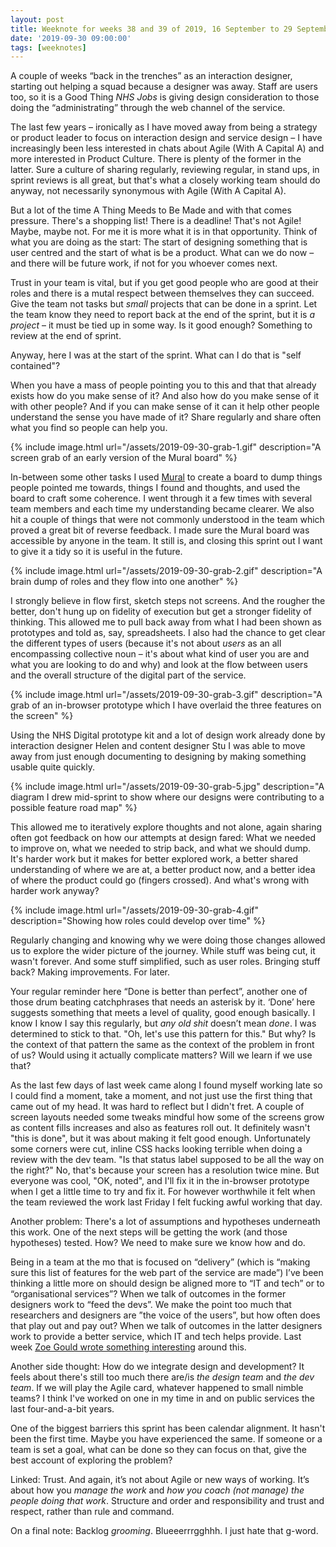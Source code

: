 ```yaml
---
layout: post
title: Weeknote for weeks 38 and 39 of 2019, 16 September to 29 September
date: '2019-09-30 09:00:00'
tags: [weeknotes]
---
```

A couple of weeks “back in the trenches” as an interaction designer, starting out helping a squad because a designer was away. Staff are users too, so it is a Good Thing *NHS Jobs* is giving design consideration to those doing the “administrating” through the web channel of the service.

The last few years – ironically as I have moved away from being a strategy or product leader to focus on interaction design and service design – I have increasingly been less interested in chats about Agile (With A Capital A) and more interested in Product Culture. There is plenty of the former in the latter. Sure a culture of sharing regularly, reviewing regular, in stand ups, in sprint reviews is all great, but that's what a closely working team should do anyway, not necessarily synonymous with Agile (With A Capital A).

But a lot of the time A Thing Meeds to Be Made and with that comes pressure. There's a shopping list! There is a deadline! That's not Agile! Maybe, maybe not. For me it is more what it is in that opportunity. Think of what you are doing as the start: The start of designing something that is user centred and the start of what is be a product. What can we do now – and there will be future work, if not for you whoever comes next.

Trust in your team is vital, but if you get good people who are good at their roles and there is a mutal respect between themselves they can succeed. Give the team not tasks but *small* projects that can be done in a sprint. Let the team know they need to report back at the end of the sprint, but it is _a project_ – it must be tied up in some way. Is it good enough? Something to review at the end of sprint.

Anyway, here I was at the start of the sprint. What can I do that is "self contained"?

When you have a mass of people pointing you to this and that that already exists how do you make sense of it? And also how do you make sense of it with other people? And if you can make sense of it can it help other people understand the sense you have made of it? Share regularly and share often what you find so people can help you.

{% include image.html url="/assets/2019-09-30-grab-1.gif" description="A screen grab of an early version of the Mural board" %}

In-between some other tasks I used [Mural](https://mural.co) to create a board to dump things people pointed me towards, things I found and thoughts, and used the board to craft some coherence. I went through it a few times with several team members and each time my understanding became clearer. We also hit a couple of things that were not commonly understood in the team which proved a great bit of reverse feedback. I made sure the Mural board was accessible by anyone in the team. It still is, and closing this sprint out I want to give it a tidy so it is useful in the future.

{% include image.html url="/assets/2019-09-30-grab-2.gif" description="A brain dump of roles and they flow into one another" %}

I strongly believe in flow first, sketch steps not screens. And the rougher the better, don't hung up on fidelity of execution but get a stronger fidelity of thinking. This allowed me to pull back away from what I had been shown as prototypes and told as, say, spreadsheets. I also had the chance to get clear the different types of users (because it's not about _users_ as an all encompassing collective noun – it's about what kind of user you are and what you are looking to do and why) and look at the flow between users and the overall structure of the digital part of the service.

{% include image.html url="/assets/2019-09-30-grab-3.gif" description="A grab of an in-browser prototype which I have overlaid the three features on the screen" %}

Using the NHS Digital prototype kit and a lot of design work already done by interaction designer Helen and content designer Stu I was able to move away from just enough documenting to designing by making something usable quite quickly.

{% include image.html url="/assets/2019-09-30-grab-5.jpg" description="A diagram I drew mid-sprint to show where our designs were contributing to a possible feature road map" %}

This allowed me to iteratively explore thoughts and not alone, again sharing often got feedback on how our attempts at design fared: What we needed to improve on, what we needed to strip back, and what we should dump. It's harder work but it makes for better explored work, a better shared understanding of where we are at, a better product now, and a better idea of where the product could go (fingers crossed). And what's wrong with harder work anyway?

{% include image.html url="/assets/2019-09-30-grab-4.gif" description="Showing how roles could develop over time" %}

Regularly changing and knowing why we were doing those changes allowed us to explore the wider picture of the journey. While stuff was being cut, it wasn't forever. And some stuff simplified, such as user roles. Bringing stuff back? Making improvements. For later.

Your regular reminder here “Done is better than perfect”, another one of those drum beating catchphrases that needs an asterisk by it. ‘Done’ here suggests something that meets a level of quality, good enough basically. I know I know I say this regularly, but *any old shit* doesn’t mean *done*. I was determined to stick to that. "Oh, let's use this pattern for this." But why? Is the context of that pattern the same as the context of the problem in front of us? Would using it actually complicate matters? Will we learn if we use that?

As the last few days of last week came along I found myself working late so I could find a moment, take a moment, and not just use the first thing that came out of my head. It was hard to reflect but I didn't fret. A couple of screen layouts needed some tweaks mindful how some of the screens grow as content fills increases and also as features roll out. It definitely wasn't "this is done", but it was about making it felt good enough. Unfortunately some corners were cut, inline CSS hacks looking terrible when doing a review with the dev team. "Is that status label supposed to be all the way on the right?" No, that's because your screen has a resolution twice mine. But everyone was cool, "OK, noted", and I'll fix it in the in-browser prototype when I get a little time to try and fix it. For however worthwhile it felt when the team reviewed the work last Friday I felt fucking awful working that day.

Another problem: There's a lot of assumptions and hypotheses underneath this work. One of the next steps will be getting the work (and those hypotheses) tested. How? We need to make sure we know how and do.

Being in a team at the mo that is focused on “delivery” (which is “making sure this list of features for the web part of the service are made”) I’ve been thinking a little more on should design be aligned more to “IT and tech” or to “organisational services”? When we talk of outcomes in the former designers work to “feed the devs”. We make the point too much that researchers and designers are ”the voice of the users”, but how often does that play out and pay out? When we talk of outcomes in the latter designers work to provide a better service, which IT and tech helps provide. Last week [Zoe Gould wrote something interesting](https://www.zoeonthego.org/2019/09/25/thomas-cook-and-how-not-to-go-digital/) around this.

Another side thought: How do we integrate design and development? It feels about there's still too much there are/is _the design team_ and _the dev team_. If we will play the Agile card, whatever happened to small nimble teams? I think I've worked on one in my time in and on public services the last four-and-a-bit years.

One of the biggest barriers this sprint has been calendar alignment. It hasn't been the first time. Maybe you have experienced the same. If someone or a team is set a goal, what can be done so they can focus on that, give the best account of exploring the problem?

Linked: Trust. And again, it’s not about Agile or new ways of working. It’s about how you _manage the work_ and _how you coach (not manage) the people doing that work_. Structure and order and responsibility and trust and respect, rather than rule and command.

On a final note: Backlog _grooming_. Blueeerrrgghhh. I just hate that g-word.
